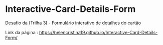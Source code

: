 # Interactive-Card-Details-Form
Desafio da  (Trilha 3) - Formulário interativo de detalhes do cartão

Link da página : https://helencristina19.github.io/Interactive-Card-Details-Form/
